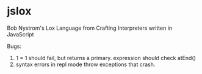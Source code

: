 # jslox
 Bob Nystrom's Lox Language from Crafting Interpreters written in JavaScript

Bugs:
1. 1 = 1 should fail, but returns a primary. expression should check atEnd()
2. syntax errors in repl mode throw exceptions that crash.

